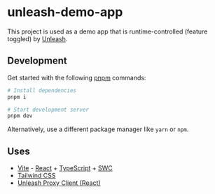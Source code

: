 # unleash-demo-app

This project is used as a demo app that is runtime-controlled (feature toggled) by [Unleash](https://www.getunleash.io/).

## Development

Get started with the following [pnpm](https://pnpm.io/) commands:

```bash
# Install dependencies
pnpm i

# Start development server
pnpm dev
```

Alternatively, use a different package manager like `yarn` or `npm`.

## Uses

- [Vite](https://vitejs.dev/guide/) - [React](https://react.dev/) + [TypeScript](https://www.typescriptlang.org/) + [SWC](https://swc.rs/)
- [Tailwind CSS](https://tailwindcss.com/docs/guides/vite)
- [Unleash Proxy Client (React)](https://github.com/Unleash/proxy-client-react)
